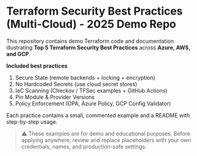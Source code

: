 # Terraform Security Best Practices (Multi-Cloud) - 2025 Demo Repo

This repository contains demo Terraform code and documentation illustrating **Top 5 Terraform Security Best Practices** across **Azure, AWS, and GCP**.

**Included best practices**
1. Secure State (remote backends + locking + encryption)
2. No Hardcoded Secrets (use cloud secret stores)
3. IaC Scanning (Checkov / TFSec examples + GitHub Actions)
4. Pin Module & Provider Versions
5. Policy Enforcement (OPA, Azure Policy, GCP Config Validator)

Each practice contains a small, commented example and a README with step-by-step usage.

> ⚠️ These examples are for demo and educational purposes. Before applying anywhere, review and replace placeholders with your own credentials, names, and production-safe settings.

